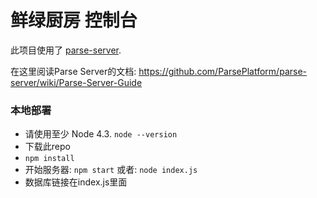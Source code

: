 # 鲜绿厨房 控制台

此项目使用了 [parse-server](https://github.com/ParsePlatform/parse-server).

在这里阅读Parse Server的文档: https://github.com/ParsePlatform/parse-server/wiki/Parse-Server-Guide

### 本地部署

* 请使用至少 Node 4.3. `node --version`
* 下载此repo
* `npm install`
* 开始服务器: `npm start` 或者: `node index.js`
* 数据库链接在index.js里面
